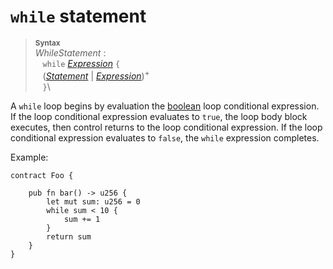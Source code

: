 # `while` statement


> **<sup>Syntax</sup>**\
> _WhileStatement_ :\
> &nbsp;&nbsp; `while` [_Expression_] `{`\
> &nbsp;&nbsp; ([_Statement_] | [_Expression_])<sup>+</sup>\
> &nbsp;&nbsp; `}`\

A `while` loop begins by evaluation the [boolean] loop conditional expression. If the loop conditional expression evaluates to `true`, the loop body block executes, then control returns to the loop conditional expression. If the loop conditional expression evaluates to `false`, the `while` expression completes.

Example:

```fe
contract Foo {

    pub fn bar() -> u256 {
        let mut sum: u256 = 0
        while sum < 10 {
            sum += 1
        }
        return sum
    }
}
```

[NEWLINE]: ../lexical_structure/tokens.md#newline
[_Expression_]: ../expressions/index.md
[_Statement_]: ./index.md
[boolean]: ../type_system/types/boolean.md

